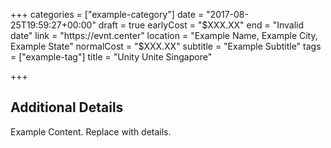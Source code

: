 +++
categories = ["example-category"]
date = "2017-08-25T19:59:27+00:00"
draft = true
earlyCost = "$XXX.XX"
end = "Invalid date"
link = "https://evnt.center"
location = "Example Name, Example City, Example State"
normalCost = "$XXX.XX"
subtitle = "Example Subtitle"
tags = ["example-tag"]
title = "Unity Unite Singapore"

+++

<!--more-->

## Additional Details

Example Content. Replace with details.
